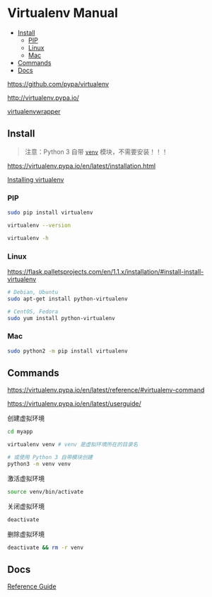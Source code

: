 <!-- omit in toc -->
# Virtualenv Manual

- [Install](#install)
  - [PIP](#pip)
  - [Linux](#linux)
  - [Mac](#mac)
- [Commands](#commands)
- [Docs](#docs)

<https://github.com/pypa/virtualenv>

<http://virtualenv.pypa.io/>

[virtualenvwrapper](http://virtualenvwrapper.readthedocs.io/en/stable/)

## Install

> 注意：Python 3 自带 [`venv`](https://docs.python.org/3/library/venv.html#module-venv) 模块，不需要安装！！！

<https://virtualenv.pypa.io/en/latest/installation.html>

[Installing virtualenv](https://packaging.python.org/guides/installing-using-pip-and-virtual-environments/#installing-virtualenv)

### PIP

```bash
sudo pip install virtualenv

virtualenv --version

virtualenv -h
```

### Linux

<https://flask.palletsprojects.com/en/1.1.x/installation/#install-install-virtualenv>

```bash
# Debian, Ubuntu
sudo apt-get install python-virtualenv

# CentOS, Fedora
sudo yum install python-virtualenv
```

### Mac

```bash
sudo python2 -m pip install virtualenv
```

## Commands

<https://virtualenv.pypa.io/en/latest/reference/#virtualenv-command>

<https://virtualenv.pypa.io/en/latest/userguide/>

创建虚拟环境

```bash
cd myapp

virtualenv venv # venv 是虚拟环境所在的目录名

# 或使用 Python 3 自带模块创建
python3 -m venv venv
```

激活虚拟环境

```bash
source venv/bin/activate
```

关闭虚拟环境

```bash
deactivate
```

删除虚拟环境

```bash
deactivate && rm -r venv
```

## Docs

[Reference Guide](https://virtualenv.pypa.io/en/latest/reference/)
